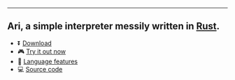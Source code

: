 
***
## **Ari**, a simple interpreter messily written in [**Rust**](https://www.rust-lang.org/).

* ⏬ [Download](../setup/download)
* 🎮 [Try it out now](../setup/try)
* 📖 [Language features](../features/overview)
* 💻 [Source code](https://github.com/FongYoong/ari-lang)